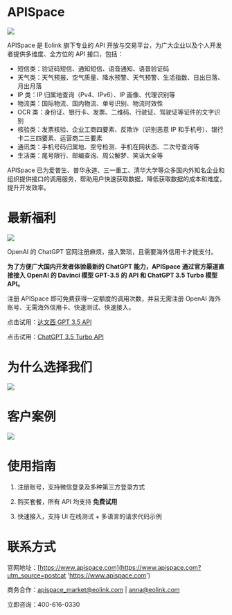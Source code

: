 # APISpace

![](https://www.apispace.com/assets/images/partner.svg)

APISpace 是 Eolink 旗下专业的 API 开放与交易平台，为广大企业以及个人开发者提供多维度、全方位的 API 接口，包括：

- 短信类：验证码短信、通知短信、语音通知、语音验证码
- 天气类：天气预报、空气质量、降水预警、天气预警、生活指数、日出日落、月出月落
- IP 类：IP 归属地查询（Pv4、IPv6）、IP 画像、代理识别等
- 物流类：国际物流、国内物流、单号识别、物流时效性
- OCR 类：身份证、银行卡、发票、二维码、行驶证、驾驶证等证件的文字识别
- 核验类：发票核验、企业工商四要素、反欺诈（识别恶意 IP 和手机号）、银行卡二三四要素、运营商二三要素
- 通讯类：手机号码归属地、空号检测、手机在网状态、二次号查询等
- 生活类：尾号限行、邮编查询、周公解梦、笑话大全等

APISpace 已为爱普生、普华永道、三一重工、清华大学等众多国内外知名企业和组织提供接口的调用服务，帮助用户快速获取数据，降低获取数据的成本和难度，提升开发效率。

# 最新福利

![](https://data.eolinker.com/course/pXHHk6n1f67df2cafef630027da2cd613ea9ac605ff5a58)

OpenAI 的 ChatGPT 官网注册麻烦，接入繁琐，且需要海外信用卡才能支付。

**为了方便广大国内开发者体验最新的 ChatGPT 能力，APISpace 通过官方渠道直接接入 OpenAI 的 Davinci 模型 GPT-3.5 的 API 和 ChatGPT 3.5 Turbo 模型 API。**

注册 APISpace 即可免费获得一定额度的调用次数，并且无需注册 OpenAI 海外账号、无需海外信用卡、快速测试、快速接入。

点击试用：[达文西 GPT 3.5 API](https://www.apispace.com/eolink/api/chatgpt/introduction/?utm_source=postcat '达文西 GPT 3.5 API')

点击试用：[ChatGPT 3.5 Turbo API](https://www.apispace.com/eolink/api/chatgpt-turbo/introduction/?utm_source=postcat 'ChatGPT 3.5 Turbo API')

# 为什么选择我们

![](http://data.eolinker.com/course/xMIiPfj8837837cc078c5919e93c4834970518b4a6e9aa5)

# 客户案例

![](http://data.eolinker.com/course/NPBurAFb66613add039d8cdd9b741e9c5fd58daa60c6837)

# 使用指南

1. 注册账号，支持微信登录及多种第三方登录方式

2. 购买套餐，所有 API 均支持 **免费试用**

3. 快速接入，支持 UI 在线测试 + 多语言的请求代码示例

# 联系方式

官网地址：[https://www.apispace.com](https://www.apispace.com?utm_source=postcat 'https://www.apispace.com')

商务合作：apispace_market@eolink.com | anna@eolink.com

立即咨询：400-616-0330
